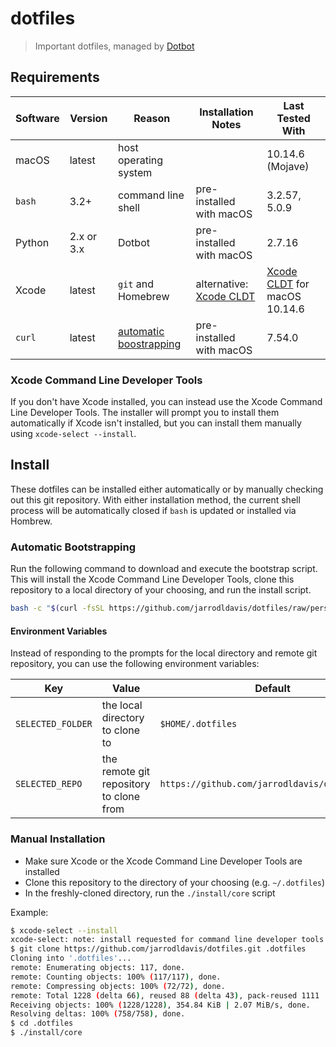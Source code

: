 # dotfiles

> Important dotfiles, managed by [Dotbot](https://github.com/anishathalye/dotbot/)

## Requirements

| Software | Version    | Reason                    | Installation Notes        | Last Tested With               |
| -------- | ---------- | ------------------------- | ------------------------- | ------------------------------ |
| macOS    | latest     | host operating system     |                           | 10.14.6 (Mojave)               |
| `bash`   | 3.2+       | command line shell        | pre-installed with macOS  | 3.2.57, 5.0.9                  |
| Python   | 2.x or 3.x | Dotbot                    | pre-installed with macOS  | 2.7.16                         |
| Xcode    | latest     | `git` and Homebrew        | alternative: [Xcode CLDT] | [Xcode CLDT] for macOS 10.14.6 |
| `curl`   | latest     | [automatic boostrapping]  | pre-installed with macOS  | 7.54.0                         |

### Xcode Command Line Developer Tools

If you don't have Xcode installed, you can instead use the Xcode Command Line Developer Tools. The installer will
prompt you to install them automatically if Xcode isn't installed, but you can install them manually using
`xcode-select --install`.

## Install

These dotfiles can be installed either automatically or by manually checking out this git repository. With either
installation method, the current shell process will be automatically closed if `bash` is updated or installed via
Hombrew.

### Automatic Bootstrapping

Run the following command to download and execute the bootstrap script. This will install the Xcode Command Line
Developer Tools, clone this repository to a local directory of your choosing, and run the install script.

```bash
bash -c "$(curl -fsSL https://github.com/jarrodldavis/dotfiles/raw/personal/macos/install/bootstrap)"
```

#### Environment Variables

Instead of responding to the prompts for the local directory and remote git repository, you can use the following
environment variables:

| Key               | Value                                   | Default                                        |
| ----------------- | --------------------------------------- | ---------------------------------------------- |
| `SELECTED_FOLDER` | the local directory to clone to         | `$HOME/.dotfiles`                              |
| `SELECTED_REPO`   | the remote git repository to clone from | `https://github.com/jarrodldavis/dotfiles.git` |

### Manual Installation

- Make sure Xcode or the Xcode Command Line Developer Tools are installed
- Clone this repository to the directory of your choosing (e.g. `~/.dotfiles`)
- In the freshly-cloned directory, run the `./install/core` script

Example:

```bash
$ xcode-select --install
xcode-select: note: install requested for command line developer tools
$ git clone https://github.com/jarrodldavis/dotfiles.git .dotfiles
Cloning into '.dotfiles'...
remote: Enumerating objects: 117, done.
remote: Counting objects: 100% (117/117), done.
remote: Compressing objects: 100% (72/72), done.
remote: Total 1228 (delta 66), reused 88 (delta 43), pack-reused 1111
Receiving objects: 100% (1228/1228), 354.84 KiB | 2.07 MiB/s, done.
Resolving deltas: 100% (758/758), done.
$ cd .dotfiles
$ ./install/core
```

[automatic boostrapping]: #automatic-bootstrapping
[Xcode CLDT]: #xcode-command-line-developer-tools
